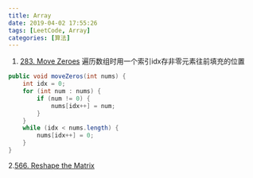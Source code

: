 ```yaml
---
title: Array
date: 2019-04-02 17:55:26
tags: [LeetCode, Array]
categories: [算法]
---
```

1. [283. Move Zeroes](https://leetcode.com/problems/move-zeroes/)
遍历数组时用一个索引idx存非零元素往前填充的位置
```Java
public void moveZeros(int nums) {
    int idx = 0;
    for (int num : nums) {
        if (num != 0) {
            nums[idx++] = num;
        }
    }
    while (idx < nums.length) {
        nums[idx++] = 0;
    }
}
```
2.[566. Reshape the Matrix](https://leetcode.com/problems/reshape-the-matrix/)
